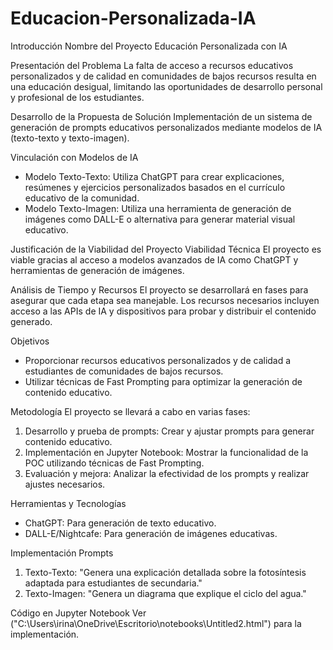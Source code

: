 # Educacion-Personalizada-IA

 Introducción
 Nombre del Proyecto
Educación Personalizada con IA

Presentación del Problema
La falta de acceso a recursos educativos personalizados y de calidad en comunidades de bajos recursos resulta en una educación desigual, limitando las oportunidades de desarrollo personal y profesional de los estudiantes.

Desarrollo de la Propuesta de Solución
Implementación de un sistema de generación de prompts educativos personalizados mediante modelos de IA (texto-texto y texto-imagen).

 Vinculación con Modelos de IA
- Modelo Texto-Texto: Utiliza ChatGPT para crear explicaciones, resúmenes y ejercicios personalizados basados en el currículo educativo de la comunidad.
- Modelo Texto-Imagen: Utiliza una herramienta de generación de imágenes como DALL-E o alternativa para generar material visual educativo.

 Justificación de la Viabilidad del Proyecto
Viabilidad Técnica
El proyecto es viable gracias al acceso a modelos avanzados de IA como ChatGPT y herramientas de generación de imágenes. 

 Análisis de Tiempo y Recursos
El proyecto se desarrollará en fases para asegurar que cada etapa sea manejable. Los recursos necesarios incluyen acceso a las APIs de IA y dispositivos para probar y distribuir el contenido generado.

 Objetivos
- Proporcionar recursos educativos personalizados y de calidad a estudiantes de comunidades de bajos recursos.
- Utilizar técnicas de Fast Prompting para optimizar la generación de contenido educativo.

Metodología
El proyecto se llevará a cabo en varias fases:
1. Desarrollo y prueba de prompts: Crear y ajustar prompts para generar contenido educativo.
2. Implementación en Jupyter Notebook: Mostrar la funcionalidad de la POC utilizando técnicas de Fast Prompting.
3. Evaluación y mejora: Analizar la efectividad de los prompts y realizar ajustes necesarios.

Herramientas y Tecnologías
- ChatGPT: Para generación de texto educativo.
- DALL-E/Nightcafe: Para generación de imágenes educativas.

 Implementación
 Prompts
1. Texto-Texto: "Genera una explicación detallada sobre la fotosíntesis adaptada para estudiantes de secundaria."
2. Texto-Imagen: "Genera un diagrama que explique el ciclo del agua."

Código en Jupyter Notebook
Ver ("C:\Users\irina\OneDrive\Escritorio\notebooks\Untitled2.html") para la implementación.
